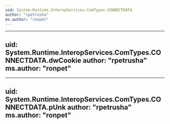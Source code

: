 ```yaml
---
uid: System.Runtime.InteropServices.ComTypes.CONNECTDATA
author: "rpetrusha"
ms.author: "ronpet"
---
```


---
uid: System.Runtime.InteropServices.ComTypes.CONNECTDATA.dwCookie
author: "rpetrusha"
ms.author: "ronpet"
---

---
uid: System.Runtime.InteropServices.ComTypes.CONNECTDATA.pUnk
author: "rpetrusha"
ms.author: "ronpet"
---
